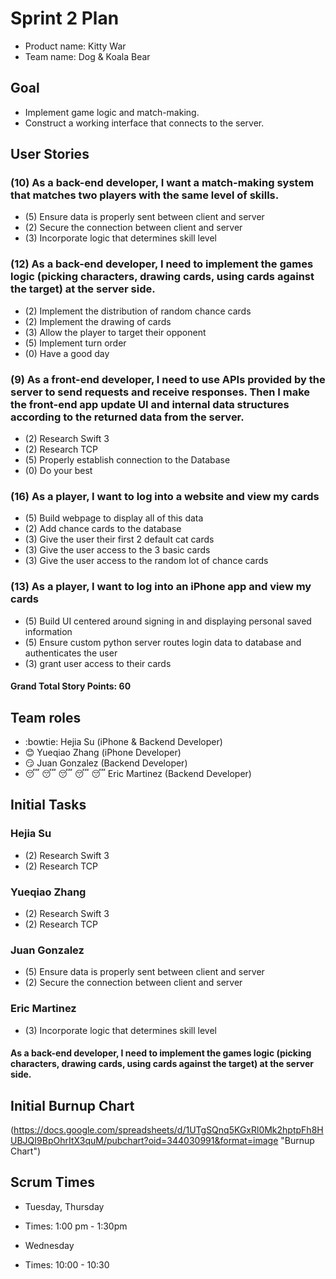# Sprint 2 Plan

* Product name: Kitty War
* Team name: Dog & Koala Bear

## Goal

* Implement game logic and match-making.
* Construct a working interface that connects to the server.

## User Stories

### (10) As a back-end developer, I want a match-making system that matches two players with the same level of skills.

* (5) Ensure data is properly sent between client and server
* (2) Secure the connection between client and server
* (3) Incorporate logic that determines skill level

### (12) As a back-end developer, I need to implement the games logic (picking characters, drawing cards, using cards against the target) at the server side.


* (2) Implement the distribution of random chance cards
* (2) Implement the drawing of cards
* (3) Allow the player to target their opponent
* (5) Implement turn order
* (0) Have a good day

### (9) As a front-end developer, I need to use APIs provided by the server to send requests and receive responses. Then I make the front-end app update UI and internal data structures according to the returned data from the server.

* (2) Research Swift 3
* (2) Research TCP
* (5) Properly establish connection to the Database
* (0) Do your best

### (16) As a player, I want to log into a website and view my cards

* (5) Build webpage to display all of this data
* (2) Add chance cards to the database
* (3) Give the user their first 2 default cat cards
* (3) Give the user access to the 3 basic cards
* (3) Give the user access to the random lot of chance cards


### (13) As a player, I want to log into an iPhone app and view my cards
* (5) Build UI centered around signing in and displaying personal saved information
* (5) Ensure custom python server routes login data to database and authenticates the user
* (3) grant user access to their cards

#### Grand Total Story Points: 60

## Team roles

* :bowtie: Hejia Su (iPhone & Backend Developer)
* :blush: Yueqiao Zhang (iPhone Developer)
* :smirk: Juan Gonzalez (Backend Developer)
* :sleeping: :sleeping: :sleeping: :sleeping: :sleeping: Eric Martinez (Backend Developer)

## Initial Tasks

### Hejia Su

* (2) Research Swift 3
* (2) Research TCP

### Yueqiao Zhang

* (2) Research Swift 3
* (2) Research TCP


### Juan Gonzalez

* (5) Ensure data is properly sent between client and server
* (2) Secure the connection between client and server

### Eric Martinez

* (3) Incorporate logic that determines skill level

#### As a back-end developer, I need to implement the games logic (picking characters, drawing cards, using cards against the target) at the server side.

## Initial Burnup Chart
(https://docs.google.com/spreadsheets/d/1UTgSQnq5KGxRl0Mk2hptpFh8HUBJQI9BpOhrItX3quM/pubchart?oid=344030991&format=image "Burnup Chart")

## Scrum Times

* Tuesday, Thursday
* Times: 1:00 pm - 1:30pm

* Wednesday
* Times: 10:00 - 10:30

